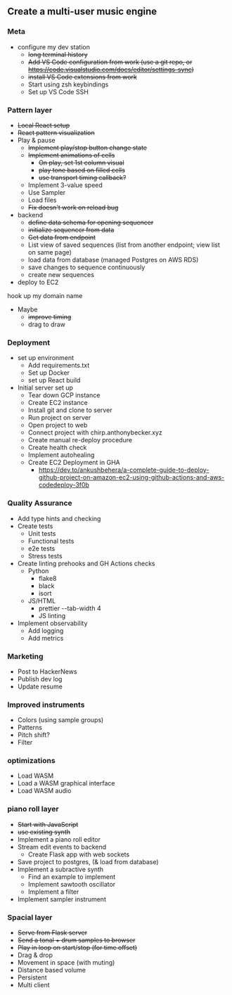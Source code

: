 ## Create a multi-user music engine

### Meta

-   configure my dev station
    -   ~~long terminal history~~
    -   ~~Add VS Code configuration from work (use a git repo, or https://code.visualstudio.com/docs/editor/settings-sync)~~
    -   ~~install VS Code extensions from work~~
    -   Start using zsh keybindings
    -   Set up VS Code SSH

### Pattern layer

-   ~~Local React setup~~
-   ~~React pattern visualization~~
-   Play & pause
    -   ~~Implement play/stop button change state~~
    -   ~~Implement animations of cells~~
        - ~~On play, set 1st column visual~~
        - ~~play tone based on filled cells~~
        - ~~use transport timing callback?~~
    -   Implement 3-value speed
    -   Use Sampler
    -   Load files
    -   ~~Fix doesn't work on reload bug~~
-   backend
    -   ~~define data schema for opening sequencer~~
    -   ~~initialize sequencer from data~~
    -   ~~Get data from endpoint~~
    -   List view of saved sequences (list from another endpoint; view list on same page)
    -   load data from database (managed Postgres on AWS RDS)
    -   save changes to sequence continuously
    -   create new sequences
-   deploy to EC2

hook up my domain name
-   Maybe
    -   ~~improve timing~~
    -   drag to draw

### Deployment

-   set up environment
    -   Add requirements.txt
    -   Set up Docker
    -   set up React build
-   Initial server set up
    -   Tear down GCP instance
    -   Create EC2 instance
    -   Install git and clone to server
    -   Run project on server
    -   Open project to web
    -   Connect project with chirp.anthonybecker.xyz
    -   Create manual re-deploy procedure
    -   Create health check
    -   Implement autohealing
    -   Create EC2 Deployment in GHA
        -   https://dev.to/ankushbehera/a-complete-guide-to-deploy-github-project-on-amazon-ec2-using-github-actions-and-aws-codedeploy-3f0b

### Quality Assurance

-   Add type hints and checking
-   Create tests
    -   Unit tests
    -   Functional tests
    -   e2e tests
    -   Stress tests
-   Create linting prehooks and GH Actions checks
    -   Python
        -   flake8
        -   black
        -   isort
    -   JS/HTML
        -   prettier --tab-width 4
        -   JS linting
-   Implement observability
    -   Add logging
    -   Add metrics

### Marketing

-   Post to HackerNews
-   Publish dev log
-   Update resume

### Improved instruments

-   Colors (using sample groups)
-   Patterns
-   Pitch shift?
-   Filter

### optimizations

-   Load WASM
-   Load a WASM graphical interface
-   Load WASM audio

### piano roll layer

-   ~~Start with JavaScript~~
-   ~~use existing synth~~
-   Implement a piano roll editor
-   Stream edit events to backend
    -   Create Flask app with web sockets
-   Save project to postgres, (& load from database)
-   Implement a subractive synth
    -   Find an example to implement
    -   Implement sawtooth oscillator
    -   Implement a filter
-   Implement sampler instrument

### Spacial layer

-   ~~Serve from Flask server~~
-   ~~Send a tonal + drum samples to browser~~
-   ~~Play in loop on start/stop (for time offset)~~
-   Drag & drop
-   Movement in space (with muting)
-   Distance based volume
-   Persistent
-   Multi client

